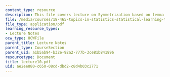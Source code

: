 ```yaml
---
content_type: resource
description: This file covers lecture on Symmetrization based on lemma and theorems.
file: /media/courses/18-465-topics-in-statistics-statistical-learning-theory-spring-2007/ae2ee880c65008cddbd2c8d4b03c2771_lecture10.pdf
file_type: application/pdf
learning_resource_types:
- Lecture Notes
ocw_type: OCWFile
parent_title: Lecture Notes
parent_type: CourseSection
parent_uid: a1b5ab94-b32e-92a2-777b-3ce81b841896
resourcetype: Document
title: lecture10.pdf
uid: ae2ee880-c650-08cd-dbd2-c8d4b03c2771
---
```

